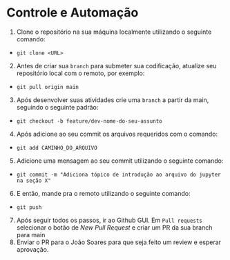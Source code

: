 # Controle e Automação


1. Clone o repositório na sua máquina localmente utilizando o seguinte comando:
  * `git clone <URL>`
2. Antes de criar sua `branch` para submeter sua codificação, atualize seu repositório local com o remoto, por exemplo:
  * `git pull origin main`
3. Após desenvolver suas atividades crie uma `branch` a partir da main, seguindo o seguinte padrão:
  * `git checkout -b feature/dev-nome-do-seu-assunto`
4. Após adicione ao seu commit os arquivos requeridos com o comando:
  * `git add CAMINHO_DO_ARQUIVO`
5. Adicione uma mensagem ao seu commit utilizando o seguinte comando:
  * `git commit -m "Adiciona tópico de introdução ao arquivo do jupyter na seção X"`
6. E então, mande pra o remoto utilizando o seguinte comando:
  * `git push`
7. Após seguir todos os passos, ir ao Github GUI. Em `Pull requests` selecionar o botão de *New Pull Request* e criar um PR da sua branch para main
8. Enviar o PR para o João Soares para que seja feito um review e esperar aprovação.
